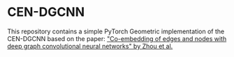 # CEN-DGCNN

This repository contains a simple PyTorch Geometric implementation of the CEN-DGCNN based on the paper: 
["Co-embedding of edges and nodes with deep graph convolutional neural networks" by Zhou et al.](https://www.nature.com/articles/s41598-023-44224-1) 
